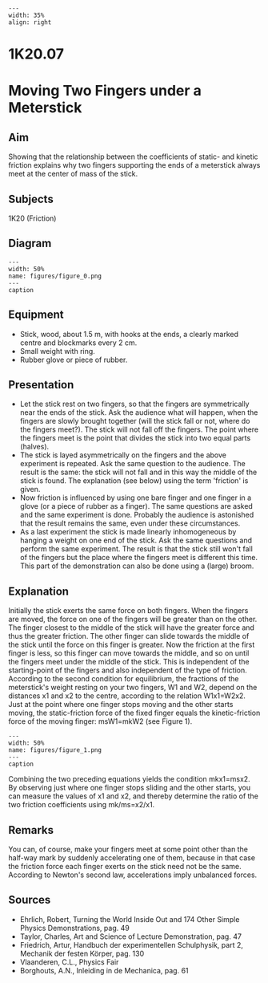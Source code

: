 
```{figure} /figures/busy.png
---
width: 35%
align: right
```
# 1K20.07 
  # Moving Two Fingers under a Meterstick 
     
  
## Aim   
 Showing that the relationship between the coefficients of static- and kinetic friction explains why two fingers supporting the ends of a meterstick always meet at the center of mass of the stick.    
  
## Subjects   
 1K20 (Friction)   
  
## Diagram   
   
```{figure} figures/figure_0.png  
---  
width: 50%  
name: figures/figure_0.png  
---  
caption  
``` 
      
  
## Equipment   
 
 *  Stick, wood, about 1.5 m, with hooks at the ends, a clearly marked centre and blockmarks every 2 cm. 
 *  Small weight with ring. 
 *  Rubber glove or piece of rubber.
     
  
## Presentation   
 
 *  Let the stick rest on two fingers, so that the fingers are symmetrically near the ends of the stick. Ask the audience what will happen, when the fingers are slowly brought together (will the stick fall or not, where do the fingers meet?). The stick will not fall off the fingers. The point where the fingers meet is the point that divides the stick into two equal parts (halves). 
 *  The stick is layed asymmetrically on the fingers and the above experiment is repeated. Ask the same question to the audience. The result is the same: the stick will not fall and in this way the middle of the stick is found. The explanation (see below) using the term 'friction' is given. 
 *  Now friction is influenced by using one bare finger and one finger in a glove (or a piece of rubber as a finger). The same questions are asked and the same experiment is done. Probably the audience is astonished that the result remains the same, even under these circumstances. 
 *  As a last experiment the stick is made linearly inhomogeneous by hanging a weight on one end of the stick. Ask the same questions and perform the same experiment. The result is that the stick still won't fall of the fingers but the place where the fingers meet is different this time. This part of the demonstration can also be done using a (large) broom.
   
  
## Explanation   
 Initially the stick exerts the same force on both fingers. When the fingers are moved, the force on one of the fingers will be greater than on the other. The finger closest to the middle of the stick will have the greater force and thus the greater friction. The other finger can slide towards the middle of the stick until the force on this finger is greater. Now the friction at the first finger is less, so this finger can move towards the middle, and so on until the fingers meet under the middle of the stick. This is independent of the starting-point of the fingers and also independent of the type of friction. According to the second condition for equilibrium, the fractions of the meterstick's weight resting on your two fingers, W1 and W2, depend on the distances x1 and x2 to the centre, according to the relation W1x1=W2x2. Just at the point where one finger stops moving and the other starts moving, the static-friction force of the fixed finger equals the kinetic-friction force of the moving finger: msW1=mkW2 (see Figure 1).     
```{figure} figures/figure_1.png  
---  
width: 50%  
name: figures/figure_1.png  
---  
caption  
``` 
 Combining the two preceding equations yields the condition mkx1=msx2. By observing just where one finger stops sliding and the other starts, you can measure the values of x1 and x2, and thereby determine the ratio of the two friction coefficients using mk/ms=x2/x1.       
  
## Remarks   
 You can, of course, make your fingers meet at some point other than the half-way mark by suddenly accelerating one of them, because in that case the friction force each finger exerts on the stick need not be the same. According to Newton's second law, accelerations imply unbalanced forces.    
  
## Sources   
 
 *  Ehrlich, Robert, Turning the World Inside Out and 174 Other Simple Physics Demonstrations, pag. 49 
 *  Taylor, Charles, Art and Science of Lecture Demonstration, pag. 47 
 *  Friedrich, Artur, Handbuch der experimentellen Schulphysik, part 2, Mechanik der festen Körper, pag. 130 
 *  Vlaanderen, C.L., Physics Fair 
 *  Borghouts, A.N., Inleiding in de Mechanica, pag. 61
  